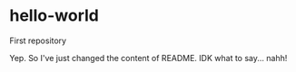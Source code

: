 # hello-world
First repository


Yep. So I've just changed the content of README. IDK what to say...
nahh!
